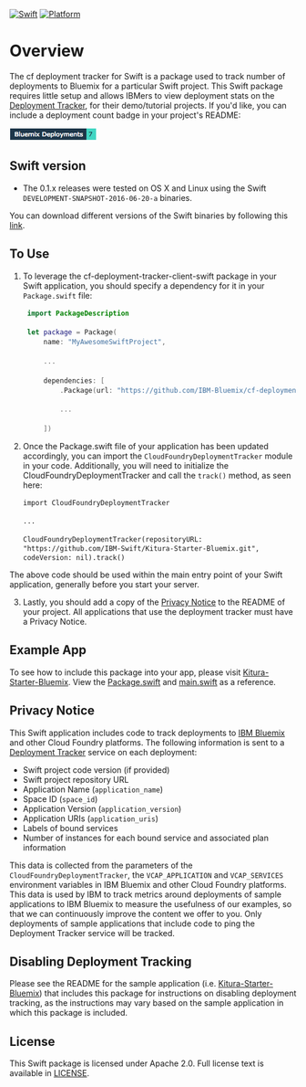 [![Swift][swift-badge]][swift-url]
[![Platform][platform-badge]][platform-url]

# Overview
The cf deployment tracker for Swift is a package used to track number of deployments to Bluemix for a particular Swift project. This Swift package requires little setup and allows IBMers to view deployment stats on the [Deployment Tracker](https://deployment-tracker.mybluemix.net/stats), for their demo/tutorial projects. If you'd like, you can include a deployment count badge in your project's README:

![Deployment badge example](badge.png "Deployment Badge")

## Swift version
- The 0.1.x releases were tested on OS X and Linux using the Swift `DEVELOPMENT-SNAPSHOT-2016-06-20-a` binaries.

You can download different versions of the Swift binaries by following this [link](https://swift.org/download/).

## To Use
1. To leverage the cf-deployment-tracker-client-swift package in your Swift application, you should specify a dependency for it in your `Package.swift` file:

	```swift
	 import PackageDescription

	 let package = Package(
	     name: "MyAwesomeSwiftProject",

	     ...

	     dependencies: [
	         .Package(url: "https://github.com/IBM-Bluemix/cf-deployment-tracker-client-swift.git", majorVersion: 0, minor: 1),

	         ...

	     ])
	```
2. Once the Package.swift file of your application has been updated accordingly, you can import the `CloudFoundryDeploymentTracker` module in your code. Additionally, you will need to initialize the CloudFoundryDeploymentTracker and call the `track()` method, as seen here:

	```
	import CloudFoundryDeploymentTracker

	...

	CloudFoundryDeploymentTracker(repositoryURL: "https://github.com/IBM-Swift/Kitura-Starter-Bluemix.git", codeVersion: nil).track()

	```
The above code should be used within the main entry point of your Swift application, generally before you start your server.

3. Lastly, you should add a copy of the [Privacy Notice](#privacy-notice) to the README of your project. All applications that use the deployment tracker must have a Privacy Notice.

## Example App
To see how to include this package into your app, please visit [Kitura-Starter-Bluemix](https://github.com/IBM-Swift/Kitura-Starter-Bluemix/tree/develop). View the [Package.swift](https://github.com/IBM-Swift/Kitura-Starter-Bluemix/blob/develop/Package.swift#L31) and [main.swift](https://github.com/IBM-Swift/Kitura-Starter-Bluemix/blob/develop/Sources/main.swift#L62) as a reference.

## Privacy Notice
This Swift application includes code to track deployments to [IBM Bluemix](https://www.bluemix.net/) and other Cloud Foundry platforms. The following information is sent to a [Deployment Tracker](https://github.com/IBM-Bluemix/cf-deployment-tracker-service) service on each deployment:

* Swift project code version (if provided)
* Swift project repository URL
* Application Name (`application_name`)
* Space ID (`space_id`)
* Application Version (`application_version`)
* Application URIs (`application_uris`)
* Labels of bound services
* Number of instances for each bound service and associated plan information

This data is collected from the parameters of the `CloudFoundryDeploymentTracker`, the `VCAP_APPLICATION` and `VCAP_SERVICES` environment variables in IBM Bluemix and other Cloud Foundry platforms. This data is used by IBM to track metrics around deployments of sample applications to IBM Bluemix to measure the usefulness of our examples, so that we can continuously improve the content we offer to you. Only deployments of sample applications that include code to ping the Deployment Tracker service will be tracked.

## Disabling Deployment Tracking
Please see the README for the sample application (i.e. [Kitura-Starter-Bluemix](https://github.com/IBM-Swift/Kitura-Starter-Bluemix/tree/develop)) that includes this package for instructions on disabling deployment tracking, as the instructions may vary based on the sample application in which this package is included.

## License
This Swift package is licensed under Apache 2.0. Full license text is available in [LICENSE](LICENSE).

[swift-badge]: https://img.shields.io/badge/Swift-3.0-orange.svg
[swift-url]: https://swift.org
[platform-badge]: https://img.shields.io/badge/Platforms-OS%20X%20--%20Linux-lightgray.svg
[platform-url]: https://swift.org
